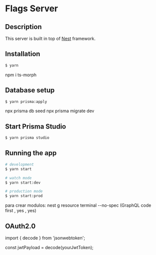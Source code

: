 # Flags Server

## Description

This server is built in top of [Nest](https://github.com/nestjs/nest) framework.

## Installation

```bash
$ yarn
```

npm i ts-morph

## Database setup

```bash
$ yarn prisma:apply
```


npx prisma db seed
npx prisma migrate dev

## Start Prisma Studio

```bash
$ yarn prisma studio
```

## Running the app

```bash
# development
$ yarn start

# watch mode
$ yarn start:dev

# production mode
$ yarn start:prod
```

para crear modulos:
nest g resource terminal --no-spec       (GraphQL code first ,  yes  , yes)


## OAuth2.0

import { decode } from 'jsonwebtoken';

const jwtPayload = decode(yourJwtToken);
